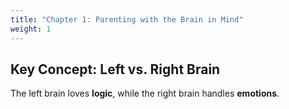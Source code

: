 ```yaml
---
title: "Chapter 1: Parenting with the Brain in Mind"
weight: 1
---
```


## Key Concept: Left vs. Right Brain
The left brain loves **logic**, while the right brain handles **emotions**.
